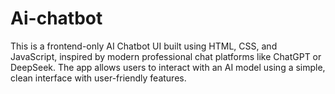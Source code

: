 # Ai-chatbot
This is a frontend-only AI Chatbot UI built using HTML, CSS, and JavaScript, inspired by modern professional chat platforms like ChatGPT or DeepSeek. The app allows users to interact with an AI model using a simple, clean interface with user-friendly features.
